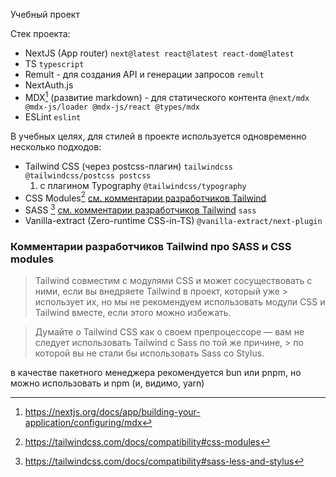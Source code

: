 Учебный проект


Стек проекта:
* NextJS (App router) `next@latest react@latest react-dom@latest`
* TS `typescript`
* Remult - для создания API и генерации запросов `remult`
* NextAuth.js 
* MDX[^1] (развитие markdown) - для статического контента  `@next/mdx @mdx-js/loader @mdx-js/react @types/mdx`
* ESLint `eslint`

В учебных целях, для стилей в проекте используется одновременно несколько подходов:
* Tailwind CSS (через postcss-плагин) `tailwindcss @tailwindcss/postcss postcss`
  1. с плагином Typography `@tailwindcss/typography` 
* CSS Modules[^2] [см. комментарии разработчиков Tailwind](#tailwind-css-modules) 
* SASS [^3] [см. комментарии разработчиков Tailwind](#tailwind-sass)  `sass`
* Vanilla-extract (Zero-runtime CSS-in-TS) `@vanilla-extract/next-plugin`
  



[^1]: https://nextjs.org/docs/app/building-your-application/configuring/mdx

### Комментарии разработчиков Tailwind про SASS и CSS modules 
<a name="tailwind-css-modules"></a>
[^2]: https://tailwindcss.com/docs/compatibility#css-modules

> Tailwind совместим с модулями CSS и может сосуществовать с ними, если вы внедряете Tailwind в проект, который уже > использует их, но мы не рекомендуем использовать модули CSS и Tailwind вместе, если этого можно избежать.

<a name="tailwind-sass"></a>
[^3]: https://tailwindcss.com/docs/compatibility#sass-less-and-stylus

> Думайте о Tailwind CSS как о своем препроцессоре — вам не следует использовать Tailwind с Sass по той же причине, > по которой вы не стали бы использовать Sass со Stylus.

в качестве пакетного менеджера  рекомендуется bun или pnpm, но можно использовать и npm (и, видимо, yarn) 
